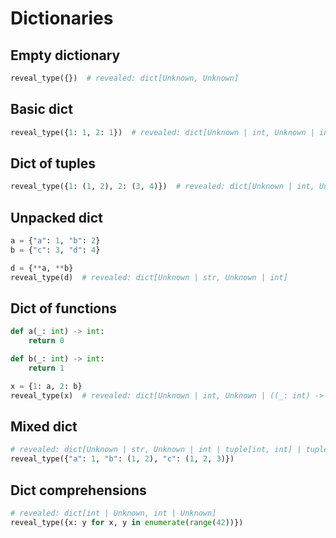 # Dictionaries

## Empty dictionary

```py
reveal_type({})  # revealed: dict[Unknown, Unknown]
```

## Basic dict

```py
reveal_type({1: 1, 2: 1})  # revealed: dict[Unknown | int, Unknown | int]
```

## Dict of tuples

```py
reveal_type({1: (1, 2), 2: (3, 4)})  # revealed: dict[Unknown | int, Unknown | tuple[int, int]]
```

## Unpacked dict

```py
a = {"a": 1, "b": 2}
b = {"c": 3, "d": 4}

d = {**a, **b}
reveal_type(d)  # revealed: dict[Unknown | str, Unknown | int]
```

## Dict of functions

```py
def a(_: int) -> int:
    return 0

def b(_: int) -> int:
    return 1

x = {1: a, 2: b}
reveal_type(x)  # revealed: dict[Unknown | int, Unknown | ((_: int) -> int)]
```

## Mixed dict

```py
# revealed: dict[Unknown | str, Unknown | int | tuple[int, int] | tuple[int, int, int]]
reveal_type({"a": 1, "b": (1, 2), "c": (1, 2, 3)})
```

## Dict comprehensions

```py
# revealed: dict[int | Unknown, int | Unknown]
reveal_type({x: y for x, y in enumerate(range(42))})
```
